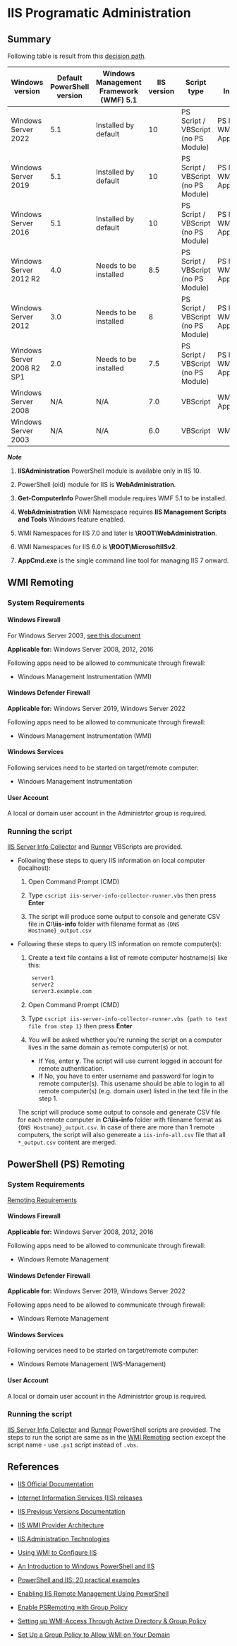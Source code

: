 # IIS Programatic Administration

## Summary

Following table is result from this [decision path](decision-path.png).

| Windows version            | Default PowerShell version | Windows Management Framework (WMF) 5.1 | IIS version | Script type                         | API, Interface             | Remoting                 |
|----------------------------|--------------------|----------------------------------------|-------------|-------------------------------------|----------------------------|--------------------------|
| Windows Server 2022        | 5.1                | Installed by default                   | 10          | PS Script / VBScript (no PS Module) | PS Module, WMI, AppCmd.exe | PS Remoting / WMI Remoting |
| Windows Server 2019        | 5.1                | Installed by default                   | 10          | PS Script / VBScript (no PS Module) | PS Module, WMI, AppCmd.exe | PS Remoting / WMI Remoting |
| Windows Server 2016        | 5.1                | Installed by default                   | 10          | PS Script / VBScript (no PS Module) | PS Module, WMI, AppCmd.exe | PS Remoting / WMI Remoting |
| Windows Server 2012 R2     | 4.0                | Needs to be installed                   | 8.5         | PS Script / VBScript (no PS Module) | PS Module, WMI, AppCmd.exe | PS Remoting / WMI Remoting |
| Windows Server 2012        | 3.0                | Needs to be installed                   | 8           | PS Script / VBScript (no PS Module) | PS Module, WMI, AppCmd.exe | PS Remoting / WMI Remoting |
| Windows Server 2008 R2 SP1 | 2.0                | Needs to be installed                   | 7.5         | PS Script / VBScript (no PS Module) | PS Module, WMI, AppCmd.exe | PS Remoting / WMI Remoting |
| Windows Server 2008        | N/A                | N/A                                    | 7.0         | VBScript                            | WMI, AppCmd.exe            | WMI Remoting             |
| Windows Server 2003        | N/A                | N/A                                    | 6.0         | VBScript                            | WMI                        | WMI Remoting             |

***Note***

1. **IISAdministration** PowerShell module is available only in IIS 10.

2. PowerShell (old) module for IIS is **WebAdministration**.

3. **Get-ComputerInfo** PowerShell module requires WMF 5.1 to be installed.

4. **WebAdministration** WMI Namespace requires **IIS Management Scripts and Tools** Windows feature enabled.

5. WMI Namespaces for IIS 7.0 and later is **\ROOT\WebAdministration**.

6. WMI Namespaces for IIS 6.0 is **\ROOT\MicrosoftIISv2**.

7. **AppCmd.exe** is the single command line tool for managing IIS 7 onward.

## WMI Remoting

### System Requirements

#### Windows Firewall

For Windows Server 2003, [see this document](wmi-firewall-config.pdf)

**Applicable for:** Windows Server 2008, 2012, 2016

Following apps need to be allowed to communicate through firewall:

* Windows Management Instrumentation (WMI)

#### Windows Defender Firewall

**Applicable for:** Windows Server 2019, Windows Server 2022

Following apps need to be allowed to communicate through firewall:

* Windows Management Instrumentation (WMI)

#### Windows Services

Following services need to be started on target/remote computer:

* Windows Management Instrumentation

#### User Account

A local or domain user account in the Administrtor group is required.

### Running the script

[IIS Server Info Collector](script/iis-server-info-collector.vbs) and [Runner](script/iis-server-info-collector-runner.vbs) VBScripts are provided.

* Following these steps to query IIS information on local computer (localhost):

  1. Open Command Prompt (CMD)

  2. Type `cscript iis-server-info-collector-runner.vbs` then press **Enter**

  3. The script will produce some output to console and generate CSV file in **C:\iis-info** folder with filename format as `{DNS Hostname}_output.csv`

* Following these steps to query IIS information on remote computer(s):

  1. Create a text file contains a list of remote computer hostname(s) like this:

     ```txt
      server1
      server2
      server3.example.com
     ```

  2. Open Command Prompt (CMD)

  3. Type `cscript iis-server-info-collector-runner.vbs {path to text file from step 1}` then press **Enter**

  4. You will be asked whether you're running the script on a computer lives in the same domain as remote computer(s) or not.
     * If Yes, enter **y**. The script will use current logged in account for remote authentication.
     * If No, you have to enter username and password for login to remote computer(s). This usename should be able to login to all remote computer(s) (e.g. domain user) listed in the text file in the step 1.

  The script will produce some output to console and generate CSV file for each remote computer in **C:\iis-info** folder with filename format as `{DNS Hostname}_output.csv`. In case of there are more than 1 remote computers, the script will also genereate a `iis-info-all.csv` file that all `*_output.csv` content are merged.

## PowerShell (PS) Remoting

### System Requirements

[Remoting Requirements](https://docs.microsoft.com/en-us/powershell/module/microsoft.powershell.core/about/about_remote_requirements?view=powershell-5.1)

#### Windows Firewall

**Applicable for:** Windows Server 2008, 2012, 2016

Following apps need to be allowed to communicate through firewall:

* Windows Remote Management

#### Windows Defender Firewall

**Applicable for:** Windows Server 2019, Windows Server 2022

Following apps need to be allowed to communicate through firewall:

* Windows Remote Management

#### Windows Services

Following services need to be started on target/remote computer:

* Windows Remote Management (WS-Management)

#### User Account

A local or domain user account in the Administrtor group is required.

### Running the script

[IIS Server Info Collector](script/iis-server-info-collector.ps1) and [Runner](script/iis-server-info-collector-runner.ps1) PowerShell scripts are provided. The steps to run the script are same as in the [WMI Remoting](#wmi-remoting) section except the script name - use `.ps1` script instead of `.vbs`.



## References

* [IIS Official Documentation](https://docs.microsoft.com/en-us/iis/)

* [Internet Information Services (IIS) releases](https://docs.microsoft.com/en-us/lifecycle/products/internet-information-services-iis)

* [IIS Previous Versions Documentation](https://docs.microsoft.com/en-us/previous-versions/iis/)

* [IIS WMI Provider Architecture](https://docs.microsoft.com/en-us/previous-versions/iis/6.0-sdk/ms525673(v=vs.90))

* [IIS Administration Technologies](https://docs.microsoft.com/en-us/previous-versions/iis/6.0-sdk/ms525806(v=vs.90))

* [Using WMI to Configure IIS](https://docs.microsoft.com/en-us/previous-versions/iis/6.0-sdk/ms525309(v=vs.90))

* [An Introduction to Windows PowerShell and IIS](https://docs.microsoft.com/en-us/iis/manage/powershell/an-introduction-to-windows-powershell-and-iis)

* [PowerShell and IIS: 20 practical examples](https://octopus.com/blog/iis-powershell)

* [Enabling IIS Remote Management Using PowerShell](https://mcpmag.com/articles/2014/10/21/enabling-iis-remote-management.aspx)

* [Enable PSRemoting with Group Policy](https://www.serveracademy.com/enable-psremoting-with-group-policy/)

* [Setting up WMI-Access Through Active Directory & Group Policy](https://support.infrasightlabs.com/help-pages/setting-up-wmi-access-through-ad-gpo/)

* [Set Up a Group Policy to Allow WMI on Your Domain](https://cherwellsupport.com/webhelp/en/5.0/3295.htm)
